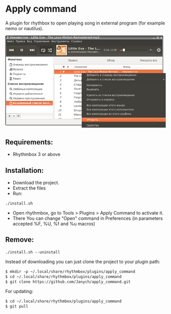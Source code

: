 # Apply command
A plugin for rhythbox to open playing song in external program (for example nemo or nautilus).

![Example](https://github.com/Janych/apply_command/raw/master/screenshots/aplly_command.png)

## Requirements:
- Rhythmbox 3 or above

## Installation:
- Download the project.
- Extract the files
- Run:
```
./install.sh
```
- Open rhythmbox, go to Tools > Plugins > Apply Command to activate it.
- There You can change "Open" command in Preferences (in parameters accepted %F, %U, %f and %u macros)

## Remove:
```
./install.sh --uninstall
```

Instead of downloading you can just clone the project to your plugin path:
```
$ mkdir -p ~/.local/share/rhythmbox/plugins/apply_command
$ cd ~/.local/share/rhythmbox/plugins/apply_command
$ git clone https://github.com/Janych/apply_command.git
```
For updating:
```
$ cd ~/.local/share/rhythmbox/plugins/apply_command
$ git pull
```

